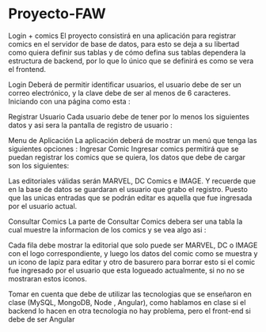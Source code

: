 # Proyecto-FAW
Login + comics
El proyecto consistirá en una aplicación para registrar comics en el servidor de base de datos, para esto se deja a su libertad como quiera definir sus tablas y de cómo defina sus tablas dependera la estructura de backend, por lo que lo único que se definirá es como se vera el frontend.

Login
Deberá de  permitir identificar usuarios, el usuario debe de ser un correo electrónico, y la clave debe de ser al menos de 6 caracteres. Iniciando con una página como esta :


Registrar Usuario
Cada usuario debe de tener por lo menos los siguientes datos y asi sera la pantalla de registro de usuario :



Menu de Aplicación
La aplicación deberá de mostrar un menú que tenga las siguientes opciones :
Ingresar Comic
Ingresar comics permitirá que se puedan registrar los comics que se quiera, los datos que debe de cargar son los siguientes:


Las editoriales válidas serán MARVEL, DC Comics e IMAGE. Y recuerde que en la base de datos se guardaran el usuario que grabo el registro. Puesto que las unicas entradas que se podrán editar es aquella que fue ingresada por el usuario actual.

Consultar Comics
La parte de Consultar Comics debera ser una tabla la cual muestre la informacion de los comics y se vea algo asi :



Cada fila debe mostrar la editorial que solo puede ser MARVEL, DC o IMAGE con el logo correspondiente, y luego los datos del comic como se muestra y un icono de lapiz para editar y otro de basurero para borrar esto si el comic fue ingresado por el usuario que esta logueado actualmente, si no no se mostraran estos iconos.


Tomar en cuenta que debe de utilizar las tecnologias que se enseñaron en clase (MySQL, MongoDB, Node , Angular), como hablamos en clase si el backend lo hacen en otra tecnologia no hay problema, pero el front-end si debe de ser Angular
